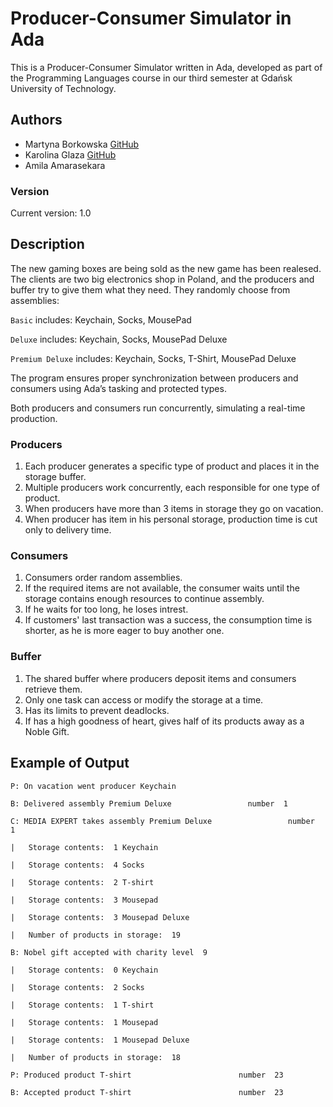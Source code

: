 # Producer-Consumer Simulator in Ada
This is a Producer-Consumer Simulator written in Ada, developed as part of the Programming Languages course in our third semester at Gdańsk University of Technology.

## Authors
- Martyna Borkowska [GitHub](https://github.com/martynkaqhe)
- Karolina Glaza [GitHub](https://github.com/kequel)
- Amila Amarasekara

### Version
Current version: 1.0

## Description
The new gaming boxes are being sold as the new game has been realesed. The clients are two big electronics shop in Poland, and the producers and buffer try to give them what they need. They randomly choose from assemblies:

`Basic` includes: Keychain, Socks, MousePad

`Deluxe` includes: Keychain, Socks, MousePad Deluxe

`Premium Deluxe` includes: Keychain, Socks, T-Shirt, MousePad Deluxe

The program ensures proper synchronization between producers and consumers using Ada’s tasking and protected types.

Both producers and consumers run concurrently, simulating a real-time production.

### Producers
1) Each producer generates a specific type of product and places it in the storage buffer.
2) Multiple producers work concurrently, each responsible for one type of product.
3) When producers have more than 3 items in storage they go on vacation.
4) When producer has item in his personal storage, production time is cut only to delivery time.
   
### Consumers
1) Consumers order random assemblies.
2) If the required items are not available, the consumer waits until the storage contains enough resources to continue assembly.
3) If he waits for too long, he loses intrest.
4) If customers' last transaction was a success, the consumption time is shorter, as he is more eager to buy another one.
   
### Buffer
1) The shared buffer where producers deposit items and consumers retrieve them.
2) Only one task can access or modify the storage at a time.
3) Has its limits to prevent deadlocks.
4) If has a high goodness of heart, gives half of its products away as a Noble Gift.

## Example of Output 
`P: On vacation went producer Keychain`                      

`B: Delivered assembly Premium Deluxe                 number  1`

`C: MEDIA EXPERT takes assembly Premium Deluxe                 number  1`

`|   Storage contents:  1 Keychain `                     

`|   Storage contents:  4 Socks    `                     

`|   Storage contents:  2 T-shirt    `                   

`|   Storage contents:  3 Mousepad  `                    

`|   Storage contents:  3 Mousepad Deluxe     `          

`|   Number of products in storage:  19`

`B: Nobel gift accepted with charity level  9`

`|   Storage contents:  0 Keychain    `                  

`|   Storage contents:  2 Socks     `                    

`|   Storage contents:  1 T-shirt   `                    

`|   Storage contents:  1 Mousepad  `                    

`|   Storage contents:  1 Mousepad Deluxe  `             

`|   Number of products in storage:  18`

`P: Produced product T-shirt                        number  23`

`B: Accepted product T-shirt                        number  23`
